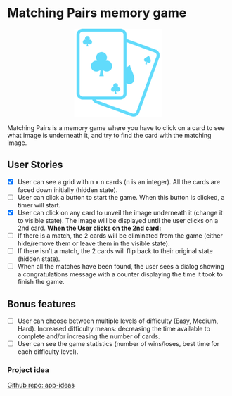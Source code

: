 # Matching Pairs memory game
<p align="center">
    <img width="200px" src="./public/favicon.svg" />
</p>
Matching Pairs is a memory game where you have to click on a card to see what image is underneath it, and try to find the card with the matching image.

## User Stories
- [x] User can see a grid with n x n cards (n is an integer). All the cards are faced down initially (hidden state).
- [ ] User can click a button to start the game. When this button is clicked, a timer will start.
- [x] User can click on any card to unveil the image underneath it (change it to visible state). The image will be displayed until the user clicks on a 2nd card.
<b>When the User clicks on the 2nd card:</b>
- [ ] If there is a match, the 2 cards will be eliminated from the game (either hide/remove them or leave them in the visible state).
- [ ] If there isn't a match, the 2 cards will flip back to their original state (hidden state).
- [ ] When all the matches have been found, the user sees a dialog showing a congratulations message with a counter displaying the time it took to finish the game.

## Bonus features
- [ ] User can choose between multiple levels of difficulty (Easy, Medium, Hard). Increased difficulty means: decreasing the time available to complete and/or increasing the number of cards.
- [ ] User can see the game statistics (number of wins/loses, best time for each difficulty level).

### Project idea
[Github repo: app-ideas](https://github.com/florinpop17/app-ideas)
